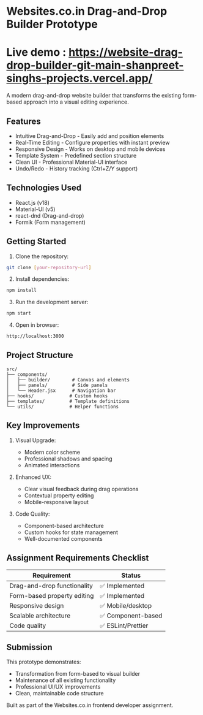 
# Websites.co.in Drag-and-Drop Builder Prototype
# Live demo : https://website-drag-drop-builder-git-main-shanpreet-singhs-projects.vercel.app/
A modern drag-and-drop website builder that transforms the existing form-based approach into a visual editing experience.

##  Features

- Intuitive Drag-and-Drop - Easily add and position elements
- Real-Time Editing - Configure properties with instant preview
- Responsive Design - Works on desktop and mobile devices
- Template System - Predefined section structure
- Clean UI - Professional Material-UI interface
- Undo/Redo - History tracking (Ctrl+Z/Y support)

##  Technologies Used

- React.js (v18)
- Material-UI (v5)
- react-dnd (Drag-and-drop)
- Formik (Form management)

##  Getting Started

1. Clone the repository:
```bash
git clone [your-repository-url]
```

2. Install dependencies:
```bash
npm install
```

3. Run the development server:
```bash
npm start
```

4. Open in browser:
```
http://localhost:3000
```

##  Project Structure

```
src/
├── components/
│   ├── builder/        # Canvas and elements
│   ├── panels/         # Side panels
│   └── Header.jsx      # Navigation bar
├── hooks/             # Custom hooks
├── templates/         # Template definitions
└── utils/             # Helper functions
```

##  Key Improvements

1. Visual Upgrade:
   - Modern color scheme
   - Professional shadows and spacing
   - Animated interactions

2. Enhanced UX:
   - Clear visual feedback during drag operations
   - Contextual property editing
   - Mobile-responsive layout

3. Code Quality:
   - Component-based architecture
   - Custom hooks for state management
   - Well-documented components

##  Assignment Requirements Checklist

| Requirement | Status |
|-------------|--------|
| Drag-and-drop functionality | ✅ Implemented |
| Form-based property editing | ✅ Implemented |
| Responsive design | ✅ Mobile/desktop |
| Scalable architecture | ✅ Component-based |
| Code quality | ✅ ESLint/Prettier |



##  Submission

This prototype demonstrates:
- Transformation from form-based to visual builder
- Maintenance of all existing functionality
- Professional UI/UX improvements
- Clean, maintainable code structure

Built as part of the Websites.co.in frontend developer assignment.
```
